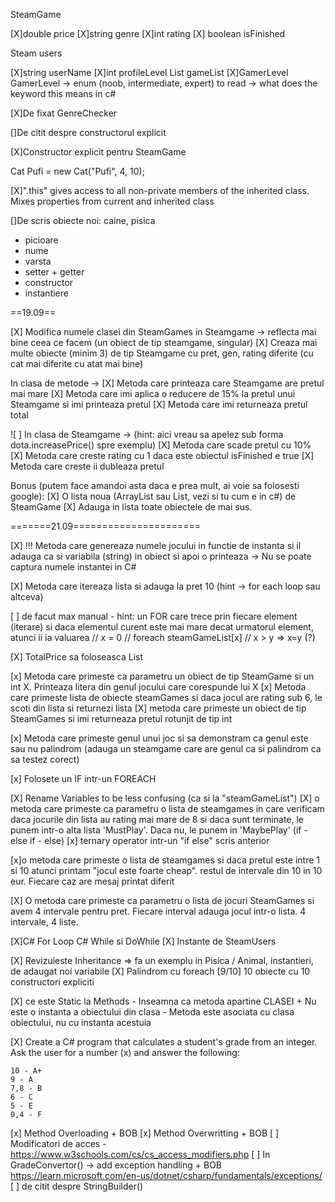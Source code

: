 SteamGame

[X]double price
[X]string genre
[X]int rating
[X] boolean isFinished

Steam users

[X]string userName
[X]int profileLevel
List <SteamGame> gameList
[X]GamerLevel GamerLevel -> enum (noob, intermediate, expert)
to read -> what does the keyword this means in c#

[X]De fixat GenreChecker

[]De citit despre constructorul explicit


[X]Constructor explicit pentru SteamGame

Cat Pufi = new Cat("Pufi", 4, 10);

[X]".this" gives access to all non-private members of the inherited class. Mixes properties from current and inherited class

[]De scris obiecte noi: caine, pisica
- picioare
- nume
- varsta
- setter + getter
- constructor
- instantiere

==19.09==

[X] Modifica numele clasei din SteamGames in Steamgame -> reflecta mai bine ceea ce facem (un obiect de tip steamgame, singular)
[X] Creaza mai multe obiecte (minim 3) de tip Steamgame cu pret, gen, rating diferite (cu cat mai diferite cu atat mai bine)

In clasa de metode ->
[X] Metoda care printeaza care Steamgame are pretul mai mare
[X] Metoda care imi aplica o reducere de 15% la pretul unui Steamgame si imi printeaza pretul
[X] Metoda care imi returneaza pretul total 

![ ] In clasa de Steamgame -> (hint: aici vreau sa apelez sub forma dota.increasePrice() spre exemplu)
[X] Metoda care scade pretul cu 10%
[X] Metoda care creste rating cu 1 daca este obiectul isFinished e true
[X] Metoda care creste ii dubleaza pretul

Bonus (putem face amandoi asta daca e prea mult, ai voie sa folosesti google):
[X] O lista noua (ArrayList sau List, vezi si tu cum e in c#) de SteamGame
[X]  Adauga in lista toate obiectele de mai sus.

=======21.09======================

[X] !!! Metoda care genereaza numele jocului in functie de instanta si il adauga ca si variabila (string) in obiect si apoi o printeaza -> Nu se poate captura numele instantei in C#

[X]  Metoda care itereaza lista si adauga la pret 10 (hint -> for each loop sau altceva)

[ ] de facut max manual - hint: un FOR care trece prin fiecare element (iterare)
si daca elementul curent este mai mare decat urmatorul element, atunci ii ia valuarea
// x = 0
// foreach steamGameList[x]
// x > y => x=y (?)

[X] TotalPrice sa foloseasca List

[x] Metoda care primeste ca parametru un obiect de tip SteamGame si un int X. Printeaza litera din genul jocului care corespunde lui X
[x] Metoda care primeste lista de obiecte steamGames si daca jocul are rating sub 6, le scoti din lista si returnezi lista
[X] metoda care primeste un obiect de tip SteamGames si imi returneaza pretul rotunjit de tip int

[x] Metoda care primeste genul unui joc si sa demonstram ca genul este sau nu palindrom (adauga un steamgame care are genul ca si palindrom ca sa testez corect)

[x] Folosete un IF intr-un FOREACH


[X] Rename Variables to be less confusing (ca si la "steamGameList")
[X] o metoda care primeste ca parametru o lista de steamgames in care verificam daca jocurile din lista au rating mai mare de 8 si daca sunt terminate, le punem intr-o alta lista 'MustPlay'. Daca nu, le punem in 'MaybePlay' (if - else if - else)
[x] ternary operator intr-un "if else" scris anterior

[x]o metoda care primeste o lista de steamgames si daca pretul este intre 1 si 10 atunci printam "jocul este foarte cheap".
restul de intervale din 10 in 10 eur. Fiecare caz are mesaj printat diferit

[X] O metoda care primeste ca parametru o lista de jocuri SteamGames si avem 4 intervale pentru pret. Fiecare interval adauga jocul intr-o lista. 4 intervale, 4 liste.



[X]C# For Loop
C# While si DoWhile
[X] Instante de SteamUsers


[X] Revizuieste Inheritance => fa un exemplu in Pisica / Animal, instantieri, de adaugat noi variabile
[X] Palindrom cu foreach
[9/10] 10 obiecte cu 10 constructori expliciti

[X] ce este Static la Methods
        - Inseamna ca metoda apartine CLASEI
          + Nu este o instanta a obiectului din clasa
        - Metoda este asociata cu clasa obiectului, nu cu instanta acestuia

[X] Create a C# program that calculates a student's grade from an integer. Ask the user for a number (x) and answer the following:

    10 - A+
    9 - A
    7,8 - B 
    6 - C
    5 - E
    0,4 - F
[x] Method Overloading + BOB
[x] Method Overwritting + BOB
[ ] Modificatori de acces
        - https://www.w3schools.com/cs/cs_access_modifiers.php
[ ] In GradeConvertor() -> add exception handling + BOB
https://learn.microsoft.com/en-us/dotnet/csharp/fundamentals/exceptions/
[ ] de citit despre StringBuilder()